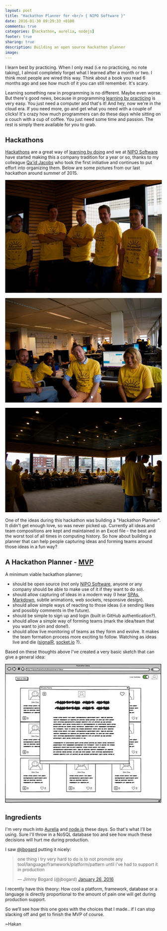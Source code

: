 ```yaml
---
layout: post
title: "Hackathon Planner for <br/> { NIPO Software }"
date: 2016-01-30 09:29:33 +0100
comments: true
categories: [hackathon, aurelia, nodejs]
footer: true
sharing: true
description: Building an open source hackathon planner
image:
---
```


I learn best by practicing. When I only read (i.e no practicing, no note taking), I almost completely forget what I learned after a month or two. I think most people are wired this way. Think about a book you read 6 months ago and see how much of it you can still remember. It's scary.

Learning something new in programming is no different. Maybe even worse. But there's good news, because in programming [learning by practicing](http://jamesclear.com/learning-vs-practicing) is very easy. You just need a computer and that's it! And hey, now we're in the cloud era. If you need more, go and get what you need with a couple of clicks! It's crazy how much programmers can do these days while sitting on a couch with a cup of coffee. You just need some time and passion. The rest is simply there available for you to grab.

## Hackathons

[Hackathons](https://en.wikipedia.org/wiki/Hackathon) are a great way of [learning by doing](http://news.uchicago.edu/article/2015/04/29/learning-doing-helps-students-perform-better-science) and we at [NIPO Software](http://niposoftware.com/) have started making this a company tradition for a year or so, thanks to my colleague [Qa'id Jacobs](https://twitter.com/qaidj) who took the first initiative and continues to put effort into organizing them. Below are some pictures from our last hackathon around summer of 2015.

![NIPO Software Summer 2015 Hackathon 1](/assets/Hackathon_Planner/Hackathon_NIPO_1.jpg)

![NIPO Software Summer 2015 Hackathon 2](/assets/Hackathon_Planner/Hackathon_NIPO_2.jpg)

![NIPO Software Summer 2015 Hackathon 3](/assets/Hackathon_Planner/Hackathon_NIPO_3.jpg)

One of the ideas during this hackathon was building a "Hackathon Planner". It didn't get enough love, so was never picked up. Currently all ideas and team compositions are kept and maintained in an Excel file - the best and the worst tool of all times in computing history. So how about building a planner that can help people capturing ideas and forming teams around those ideas in a fun way?

## A Hackathon Planner - [MVP](https://en.wikipedia.org/wiki/Minimum_viable_product)

A minimum viable hackathon planner;

* should be open source (not only [NIPO Software](http://niposoftware.com/), anyone or any company should be able to make use of it if they want to do so).
* should allow capturing of ideas in a modern way (I hear [SPAs](https://en.wikipedia.org/wiki/Single-page_application), [Markdown](https://en.wikipedia.org/wiki/Markdown), subtle animations, web sockets, responsive design).
* should allow simple ways of reacting to those ideas (i.e sending likes and possibly comments in the future).
* should be simple to sign up and login (built in GitHub authentication?).
* should allow a simple way of forming teams (mark the idea/team that you want to join and done!).
* should allow live monitoring of teams as they form and evolve. It makes the team formation process more exciting to follow. Watching as ideas live and die ([signalR](http://www.asp.net/signalr),  [socket.io](http://socket.io/) ?).

Based on these thoughts above I've created a very basic sketch that can give a general idea:

![Hackathon Planner - Mockup](/assets/Hackathon_Planner/Hackathon_Idea_Details.png)

## Ingredients

I'm very much into [Aurelia](http://aurelia.io/) and [node.js](https://nodejs.org/) these days. So that's what I'll be using. Sure I'll throw in a NoSQL database too and see how much these decisions will hurt me during production.

I saw [@jbogard](https://twitter.com/jbogard/) putting it nicely:

<blockquote class="twitter-tweet" lang="en"><p lang="en" dir="ltr">one thing i try very hard to do is to not promote any tool/language/framework/platform/pattern until i&#39;ve had to support it in production</p>&mdash; Jimmy Bogard (@jbogard) <a href="https://twitter.com/jbogard/status/691992462483677184">January 26, 2016</a></blockquote> <script async src="//platform.twitter.com/widgets.js" charset="utf-8"></script>

I recently have this theory: How cool a platform, framework, database or a language is directly proportional to the amount of pain one will get during production support.

So we’ll see how this one goes with the choices that I made.. if I can stop slacking off and get to finish the MVP of course.

~Hakan
